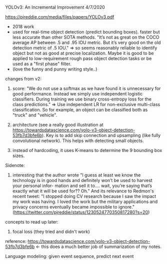 YOLOv3: An Incremental Improvement
4/7/2020

https://pjreddie.com/media/files/papers/YOLOv3.pdf

* 2018 work
* used for real-time object detection (predict bounding boxes). faster but less accurate than other SOTA methods. "It’s 
not as great on the COCO average AP between .5 and .95 IOU metric. But it’s very good on the old detection metric of .5 IOU."
=> so seems reasonably reliable to identify object but not as good at precise localization. Maybe it is good to be applied
to low-requirement rough pass object detection tasks or be used as a "first phase" filter. 
* (love the funny and punny writing style..) 


changes from v2:
1. score: "We do not use a softmax as we have found it is unnecessary for good performance. Instead we simply use independent logistic classifiers. During training we use binary cross-entropy loss for the class
predictions." => Use independent LR for non-exclusive multi-class classification. So for example, an object can be classified both as "truck" and "vehicle".

2. architecture (see a really good illustration at https://towardsdatascience.com/yolo-v3-object-detection-53fb7d3bfe6b).
Key is to add skip connection and upsampling (like fully convolutional network). This helps with detecting small objects.

3. instead of hardcoding, it uses K-means to determine the 9 bounding box sizes.

Sidenote:
1. interesting that the author wrote "I guess at least we know the technology is in good hands and definitely won’t be used to harvest your personal infor- mation and sell it to.... wait, you’re saying that’s exactly what it will be used for?? Oh."
And its relevance to Redmon's recent tweet: "I stopped doing CV research because I saw the impact my work was having. I loved the work but the military applications and privacy concerns eventually became impossible to ignore." (https://twitter.com/pjreddie/status/1230524770350817280?s=20)

concepts to read up later:
1. focal loss (they tried and didn't work)

reference: 
https://towardsdatascience.com/yolo-v3-object-detection-53fb7d3bfe6b <- this does a much better job of summarization of my notes.


Language modeling: given event sequence, predict next event
